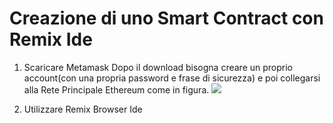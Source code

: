 # Creazione di uno Smart Contract con Remix Ide

1. Scaricare Metamask
Dopo il download bisogna creare un proprio account(con una propria password e frase di sicurezza)
e poi collegarsi alla Rete Principale Ethereum come in figura.
![](https://github.com/Erxhes/progetto/blob/main/image/matamassk.png)

2. Utilizzare Remix Browser Ide 






